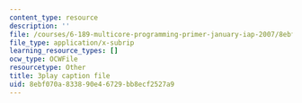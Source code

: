 ```yaml
---
content_type: resource
description: ''
file: /courses/6-189-multicore-programming-primer-january-iap-2007/8ebf070a833890e46729bb8ecf2527a9_qhH6ysHlaiM.srt
file_type: application/x-subrip
learning_resource_types: []
ocw_type: OCWFile
resourcetype: Other
title: 3play caption file
uid: 8ebf070a-8338-90e4-6729-bb8ecf2527a9
---
```

